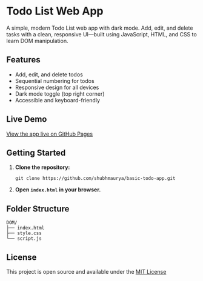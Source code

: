 # Todo List Web App

A simple, modern Todo List web app with dark mode. Add, edit, and delete tasks with a clean, responsive UI—built using JavaScript, HTML, and CSS to learn DOM manipulation.

## Features

- Add, edit, and delete todos
- Sequential numbering for todos
- Responsive design for all devices
- Dark mode toggle (top right corner)
- Accessible and keyboard-friendly

## Live Demo

[View the app live on GitHub Pages](https://shubhmaurya.github.io/basic-todo-app/)

## Getting Started

1. **Clone the repository:**
   ```
   git clone https://github.com/shubhmaurya/basic-todo-app.git
   ```
2. **Open `index.html` in your browser.**

## Folder Structure

```
DOM/
├── index.html
├── style.css
└── script.js
```

## License

This project is open source and available under the [MIT License](LICENSE)
